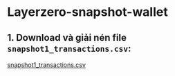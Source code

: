 # Layerzero-snapshot-wallet
## 1. Download và giải nén file `snapshot1_transactions.csv`:
[snapshot1_transactions.csv]([https://0g.ai/](https://layerzerodataset.s3.us-east-2.amazonaws.com/2024-05-15-snapshot1_transactions.csv.gz))
